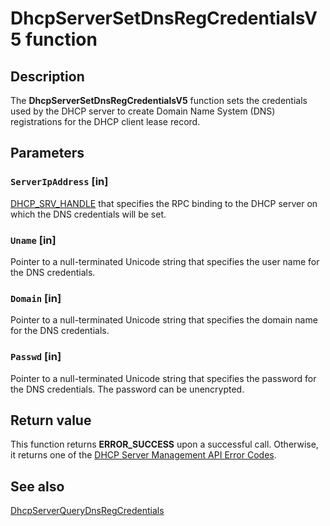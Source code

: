 # DhcpServerSetDnsRegCredentialsV5 function

## Description

The **DhcpServerSetDnsRegCredentialsV5** function sets the credentials used by the DHCP server to create Domain Name System (DNS) registrations for the DHCP client lease record.

## Parameters

### `ServerIpAddress` [in]

[DHCP_SRV_HANDLE](https://learn.microsoft.com/previous-versions/windows/desktop/dhcp/dhcp-server-management-type-definitions) that specifies the RPC binding to the DHCP server on which the DNS credentials will be set.

### `Uname` [in]

Pointer to a null-terminated Unicode string that specifies the user name for the DNS credentials.

### `Domain` [in]

Pointer to a null-terminated Unicode string that specifies the domain name for the DNS credentials.

### `Passwd` [in]

Pointer to a null-terminated Unicode string that specifies the password for the DNS credentials. The password can be unencrypted.

## Return value

This function returns **ERROR_SUCCESS** upon a successful call. Otherwise, it returns one of the [DHCP Server Management API Error Codes](https://learn.microsoft.com/previous-versions/windows/desktop/dhcp/dhcp-server-management-api-error-codes).

## See also

[DhcpServerQueryDnsRegCredentials](https://learn.microsoft.com/previous-versions/windows/desktop/api/dhcpsapi/nf-dhcpsapi-dhcpserverquerydnsregcredentials)